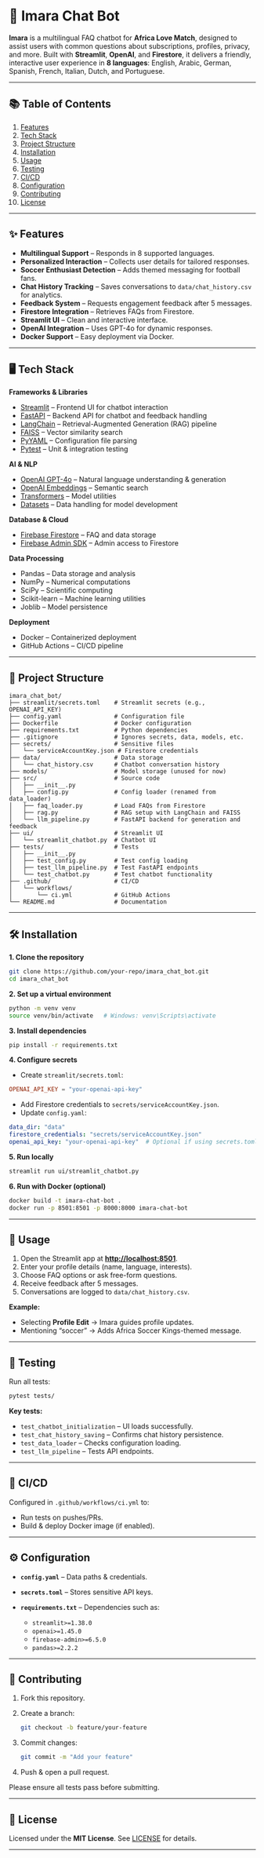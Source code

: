 # 💬 Imara Chat Bot

**Imara** is a multilingual FAQ chatbot for **Africa Love Match**, designed to assist users with common questions about subscriptions, profiles, privacy, and more.
Built with **Streamlit**, **OpenAI**, and **Firestore**, it delivers a friendly, interactive user experience in **8 languages**: English, Arabic, German, Spanish, French, Italian, Dutch, and Portuguese.

---

## 📚 Table of Contents

1. [Features](#-features)
2. [Tech Stack](#-tech-stack)
3. [Project Structure](#-project-structure)
4. [Installation](#-installation)
5. [Usage](#-usage)
6. [Testing](#-testing)
7. [CI/CD](#-cicd)
8. [Configuration](#-configuration)
9. [Contributing](#-contributing)
10. [License](#-license)

---

## ✨ Features

* **Multilingual Support** – Responds in 8 supported languages.
* **Personalized Interaction** – Collects user details for tailored responses.
* **Soccer Enthusiast Detection** – Adds themed messaging for football fans.
* **Chat History Tracking** – Saves conversations to `data/chat_history.csv` for analytics.
* **Feedback System** – Requests engagement feedback after 5 messages.
* **Firestore Integration** – Retrieves FAQs from Firestore.
* **Streamlit UI** – Clean and interactive interface.
* **OpenAI Integration** – Uses GPT-4o for dynamic responses.
* **Docker Support** – Easy deployment via Docker.

---

## 🖥 Tech Stack

**Frameworks & Libraries**

* [Streamlit](https://streamlit.io/) – Frontend UI for chatbot interaction
* [FastAPI](https://fastapi.tiangolo.com/) – Backend API for chatbot and feedback handling
* [LangChain](https://www.langchain.com/) – Retrieval-Augmented Generation (RAG) pipeline
* [FAISS](https://faiss.ai/) – Vector similarity search
* [PyYAML](https://pyyaml.org/) – Configuration file parsing
* [Pytest](https://pytest.org/) – Unit & integration testing

**AI & NLP**

* [OpenAI GPT-4o](https://openai.com/) – Natural language understanding & generation
* [OpenAI Embeddings](https://platform.openai.com/docs/guides/embeddings) – Semantic search
* [Transformers](https://huggingface.co/transformers/) – Model utilities
* [Datasets](https://huggingface.co/docs/datasets) – Data handling for model development

**Database & Cloud**

* [Firebase Firestore](https://firebase.google.com/docs/firestore) – FAQ and data storage
* [Firebase Admin SDK](https://firebase.google.com/docs/admin/setup) – Admin access to Firestore

**Data Processing**

* Pandas – Data storage and analysis
* NumPy – Numerical computations
* SciPy – Scientific computing
* Scikit-learn – Machine learning utilities
* Joblib – Model persistence

**Deployment**

* Docker – Containerized deployment
* GitHub Actions – CI/CD pipeline

---

## 📂 Project Structure

```
imara_chat_bot/
├── streamlit/secrets.toml    # Streamlit secrets (e.g., OPENAI_API_KEY)
├── config.yaml               # Configuration file
├── Dockerfile                # Docker configuration
├── requirements.txt          # Python dependencies
├── .gitignore                # Ignores secrets, data, models, etc.
├── secrets/                  # Sensitive files
│   └── serviceAccountKey.json # Firestore credentials
├── data/                     # Data storage
│   └── chat_history.csv      # Chatbot conversation history
├── models/                   # Model storage (unused for now)
├── src/                      # Source code
│   ├── __init__.py
│   ├── config.py             # Config loader (renamed from data_loader)
│   ├── faq_loader.py         # Load FAQs from Firestore
│   ├── rag.py                # RAG setup with LangChain and FAISS
│   └── llm_pipeline.py       # FastAPI backend for generation and feedback
├── ui/                       # Streamlit UI
│   └── streamlit_chatbot.py  # Chatbot UI
├── tests/                    # Tests
│   ├── __init__.py
│   ├── test_config.py        # Test config loading
│   ├── test_llm_pipeline.py  # Test FastAPI endpoints
│   └── test_chatbot.py       # Test chatbot functionality
├── .github/                  # CI/CD
│   └── workflows/
│       └── ci.yml            # GitHub Actions
└── README.md                 # Documentation
```

---

## 🛠 Installation

**1. Clone the repository**

```bash
git clone https://github.com/your-repo/imara_chat_bot.git
cd imara_chat_bot
```

**2. Set up a virtual environment**

```bash
python -m venv venv
source venv/bin/activate   # Windows: venv\Scripts\activate
```

**3. Install dependencies**

```bash
pip install -r requirements.txt
```

**4. Configure secrets**

* Create `streamlit/secrets.toml`:

```toml
OPENAI_API_KEY = "your-openai-api-key"
```

* Add Firestore credentials to `secrets/serviceAccountKey.json`.
* Update `config.yaml`:

```yaml
data_dir: "data"
firestore_credentials: "secrets/serviceAccountKey.json"
openai_api_key: "your-openai-api-key"  # Optional if using secrets.toml
```

**5. Run locally**

```bash
streamlit run ui/streamlit_chatbot.py
```

**6. Run with Docker (optional)**

```bash
docker build -t imara-chat-bot .
docker run -p 8501:8501 -p 8000:8000 imara-chat-bot
```

---

## 🚀 Usage

1. Open the Streamlit app at **[http://localhost:8501](http://localhost:8501)**.
2. Enter your profile details (name, language, interests).
3. Choose FAQ options or ask free-form questions.
4. Receive feedback after 5 messages.
5. Conversations are logged to `data/chat_history.csv`.

**Example:**

* Selecting **Profile Edit** → Imara guides profile updates.
* Mentioning “soccer” → Adds Africa Soccer Kings-themed message.

---

## 🧪 Testing

Run all tests:

```bash
pytest tests/
```

**Key tests:**

* `test_chatbot_initialization` – UI loads successfully.
* `test_chat_history_saving` – Confirms chat history persistence.
* `test_data_loader` – Checks configuration loading.
* `test_llm_pipeline` – Tests API endpoints.

---

## 🔄 CI/CD

Configured in `.github/workflows/ci.yml` to:

* Run tests on pushes/PRs.
* Build & deploy Docker image (if enabled).

---

## ⚙️ Configuration

* **`config.yaml`** – Data paths & credentials.
* **`secrets.toml`** – Stores sensitive API keys.
* **`requirements.txt`** – Dependencies such as:

  * `streamlit>=1.38.0`
  * `openai>=1.45.0`
  * `firebase-admin>=6.5.0`
  * `pandas>=2.2.2`

---

## 🤝 Contributing

1. Fork this repository.
2. Create a branch:

   ```bash
   git checkout -b feature/your-feature
   ```
3. Commit changes:

   ```bash
   git commit -m "Add your feature"
   ```
4. Push & open a pull request.

Please ensure all tests pass before submitting.

---

## 📜 License

Licensed under the **MIT License**. See [LICENSE](LICENSE) for details.

---

